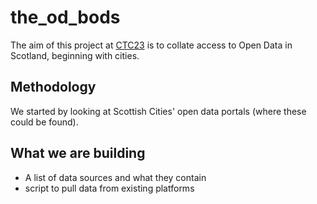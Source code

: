 # the_od_bods
The aim of this project at [CTC23](https://github.com/CodeTheCity/CTC23) is to collate access to Open Data in Scotland, beginning with cities. 

## Methodology

We started by looking at Scottish Cities' open data portals (where these could be found). 


## What we are building

- A list of data sources and what they contain
 - script to pull data from existing platforms
 